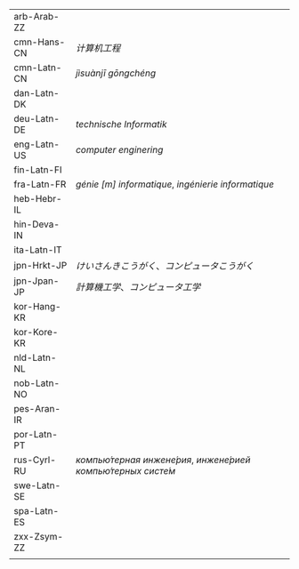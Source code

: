 | | |
|-|-|
| arb-Arab-ZZ |  |
| cmn-Hans-CN | _计算机工程_ |
| cmn-Latn-CN | _jìsuànjī gōngchéng_ |
| dan-Latn-DK |  |
| deu-Latn-DE | _technische Informatik_ |
| eng-Latn-US | _computer enginering_ |
| fin-Latn-FI |  |
| fra-Latn-FR | _génie [m] informatique_, _ingénierie informatique_ |
| heb-Hebr-IL |  |
| hin-Deva-IN |  |
| ita-Latn-IT |  |
| jpn-Hrkt-JP | _けいさんきこうがく_、_コンピュータこうがく_ |
| jpn-Jpan-JP | _計算機工学_、_コンピュータ工学_ |
| kor-Hang-KR |  |
| kor-Kore-KR |  |
| nld-Latn-NL |  |
| nob-Latn-NO |  |
| pes-Aran-IR |  |
| por-Latn-PT |  |
| rus-Cyrl-RU | _компью́терная инжене́рия_, _инжене́рией компью́терных систе́м_ |
| swe-Latn-SE |  |
| spa-Latn-ES |  |
| zxx-Zsym-ZZ |  |
|  |  |
